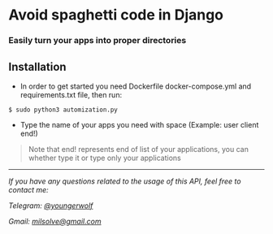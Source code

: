 # Avoid spaghetti code in Django
### Easily turn your apps into proper directories

## Installation

+ In order to get started you need Dockerfile docker-compose.yml and requirements.txt file, then run:

```console
$ sudo python3 automization.py
```

+ Type the name of your apps you need with space (Example: user client end!)
>Note that end! represents end of list of your applications, you can whether type it or type only your applications 
<hr>

*If you have any questions related to the usage of this API, feel free to contact me:*

*Telegram: [@youngerwolf](https://t.me/youngerwolf "Contact me via telegram!")*

*Gmail: [milsolve@gmail.com](mailto:milsolve@gmail.com "Contact me via gmail!")*

